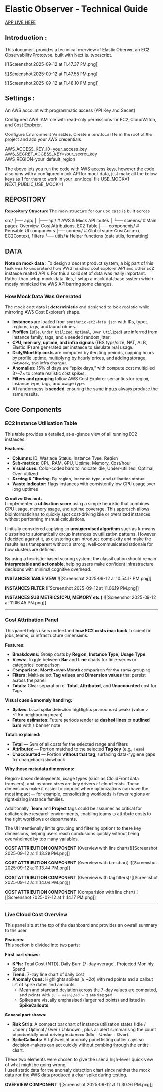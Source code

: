 # Elastic Observer - Technical Guide

[APP LIVE HERE](https://tracer-dashboard-orcin.vercel.app/)

## Introduction :

This document provides a technical overview of Elastic Oberver, an EC2 Observability Prototype, built with Next.js, typescript.

![[Screenshot 2025-09-12 at 11.47.37 PM.png]]

![[Screenshot 2025-09-12 at 11.47.55 PM.png]]

![[Screenshot 2025-09-12 at 11.48.10 PM.png]]

## Settings :

An AWS account with programmatic access (API Key and Secret)

Configured AWS IAM role with read-only permissions for EC2, CloudWatch, and Cost Explorer.

Configure Environment Variables:
Create a .env.local file in the root of the project and add your AWS credentials.

AWS_ACCESS_KEY_ID=your_access_key
AWS_SECRET_ACCESS_KEY=your_secret_key
AWS_REGION=your_default_region

The above lets you run the code with AWS access keys, however the code also runs with a configured mock API for mock data, just make all the below keys as 1 for them to work in your .env.local file
USE_MOCK=1
NEXT_PUBLIC_USE_MOCK=1

## REPOSITORY

**Repository Structure**
The main structure for our use case is built across

src/
├── app/
│ ├── api/ # AWS & Mock API routes
│ └── screens/ # Main pages: Overview, Cost Attributions, EC2 Table
├── components/ # Reusable UI components
├── context/ # Global state: CostContext, EC2Context, Filters
└── utils/ # Helper functions (date utils, formatting)

## DATA

**Note on mock data** :
To design a decent product system, a big part of this task was to understand how AWS handled cost explorer API and other ec2 instance realted API's. For this a solid set of data was really important. Rather than setup mock-data files, I setup a mock database system which mostly mimicked the AWS API barring some changes.

### How Mock Data Was Generated

The mock cost data is **deterministic** and designed to look realistic while mirroring AWS Cost Explorer’s shape.

-   **Instances** are loaded from `synthetic-ec2-data.json` with IDs, types, regions, tags, and launch times.
-   **Profiles** (`Idle`, `Under Utilized`, `Optimal`, `Over Utilized`) are inferred from instance family, tags, and a seeded random jitter.
-   **CPU, memory, uptime, and infra signals** (EBS type/size, NAT, ALB, Elastic IP) are generated per instance to simulate real usage.
-   **Daily/Monthly costs** are computed by iterating periods, capping hours by profile uptime, multiplying by hourly prices, and adding storage, network, and infra charges.
-   **Anomalies**: 15% of days are “spike days,” with compute cost multiplied 3×–7× to create realistic cost spikes.
-   **Filters and grouping** follow AWS Cost Explorer semantics for region, instance type, tags, and usage type.
-   All randomness is **seeded**, ensuring the same inputs always produce the same results.

## Core Components

### EC2 Instance Utilisation Table

This table provides a detailed, at-a-glance view of all running EC2 instances.

**Features:**

-   **Columns:** ID, Wastage Status, Instance Type, Region
-   **Sub-metrics:** CPU, RAM, GPU, Uptime, Memory, Cost/hour
-   **Visual cues:** Color-coded bars to indicate Idle, Under-utilized, Optimal, Over-utilized
-   **Sorting & Filtering:** By region, instance type, and utilisation status
-   **Waste Indicator:** Flags instances with consistently low CPU usage over long uptimes

**Creative Element:**  
I implemented a **utilisation score** using a simple heuristic that combines CPU usage, memory usage, and uptime coverage. This approach allows bioinformaticians to quickly spot cost-driving idle or oversized instances without performing manual calculations.

I initially considered applying an **unsupervised algorithm** such as k-means clustering to automatically group instances by utilization patterns. However, I decided against it, as clustering can introduce complexity and make the results less transparent without a strong, well-communicated rationale for how clusters are defined.

By using a heuristic-based scoring system, the classification should remain **interpretable and actionable**, helping users make confident infrastructure decisions with minimal cognitive overhead.

**INSTANCES TABLE VIEW**
![[Screenshot 2025-09-12 at 10.54.12 PM.png]]

**INSTANCES FILTER**
![[Screenshot 2025-09-12 at 11.06.19 PM.png]]

**INSTANCES SUB METRICS(CPU, MEMORY etc.)**
![[Screenshot 2025-09-12 at 11.06.45 PM.png]]

---

### Cost Attribution Panel

This panel helps users understand **how EC2 costs map back** to scientific jobs, teams, or infrastructure dimensions.

**Features:**

-   **Breakdowns:** Group costs by **Region**, **Instance Type**, **Usage Type**
-   **Views:** Toggle between **Bar** and **Line** charts for time-series or categorical comparison
-   **Comparison:** **Month-over-Month** comparison for the same grouping
-   **Filters:** Multi-select **Tag values** and **Dimension values** that persist across the panel
-   **Totals:** Clear separation of **Total**, **Attributed**, and **Unaccounted** cost for Tags

**Visual cues & anomaly handling:**

-   **Spikes:** Local spike detection highlights pronounced peaks (value > ~1.5× neighboring mean)
-   **Future estimates:** Future periods render as **dashed lines** or **outlined bars** with a banner note

**Totals explained:**

-   **Total** — Sum of all costs for the selected range and filters
-   **Attributed** — Portion matched to the selected **Tag key** (e.g., `Team`)
-   **Unaccounted** — Portion **without that tag**, surfacing data-hygiene gaps for chargeback/showback

**Why these metadata dimensions:**

Region-based deployments, usage types (such as CloudFront data transfers), and instance sizes are key drivers of cloud costs. These dimensions make it easier to pinpoint where optimizations can have the most impact — for example, consolidating workloads in fewer regions or right-sizing instance families.

Additionally, **Team** and **Project** tags could be assumed as critical for collaborative research environments, enabling teams to attribute costs to the right workflows or departments.

The UI intentionally limits grouping and filtering options to these key dimensions, helping users reach conclusions quickly without being overwhelmed by too many variables.

**COST ATTRIBUTION COMPONENT**
(Overview with line chart)
![[Screenshot 2025-09-12 at 11.13.29 PM.png]]

**COST ATTRIBUTION COMPONENT**
(Overview with bar chart)
![[Screenshot 2025-09-12 at 11.13.44 PM.png]]

**COST ATTRIBUTION COMPONENT**
(Overview with tag filters)
![[Screenshot 2025-09-12 at 11.14.04 PM.png]]

**COST ATTRIBUTION COMPONENT**
(Comparision with line chart)
![[Screenshot 2025-09-12 at 11.14.17 PM.png]]

---

### Live Cloud Cost Overview

This panel sits at the top of the dashboard and provides an overall summary to the user.

**Features:**  
This section is divided into two parts:

**First part shows:**

-   **KPIs:** Total Cost (MTD), Daily Burn (7-day average), Projected Monthly Spend
-   **Trend:** 7-day line chart of daily cost
-   **Anomaly Cues:** Highlights spikes (≥ ~2σ) with red points and a callout list of spike dates and amounts.
    -   Mean and standard deviation across the 7-day values are computed, and points with `(v - mean)/sd > 2` are flagged.
    -   Spikes are visually emphasised (larger red points) and listed in **SpikeCallouts**.

**Second part shows:**

-   **Risk Strip:** A compact bar chart of instance utilisation states (Idle / Under / Optimal / Over / Unknown), plus an alert summarising the count of potentially cost-driving instances (Idle + Under + Over).
-   **SpikeCallouts:** A lightweight anomaly panel listing outlier days so decision-makers can act quickly without combing through the entire chart.

These two elements were chosen to give the user a high-level, quick view of what might be going wrong.  
I used static data for the anomaly detection chart since neither the mock data nor the AWS data produced a clear spike during testing.

**OVERVIEW COMPONENT**
![[Screenshot 2025-09-12 at 11.30.26 PM.png]]
